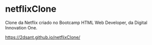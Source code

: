 # netflixClone
Clone da Netflix criado no Bootcamp HTML Web Developer, da Digital Innovation One.

https://2dsant.github.io/netflixClone/
